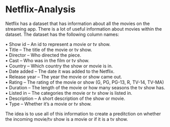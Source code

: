 # Netflix-Analysis

Netflix has a dataset that has information about all the movies on the streaming app. There is a lot of useful information about movies within the dataset. The dataset has the following column names: 

•	Show id – An id to represent a movie or tv show.<br/> 
•	Title – The title of the movie or tv show. <br/>
•	Director – Who directed the piece. <br/>
•	Cast – Who was in the film or tv show. <br/>
•	Country – Which country the show or movie is in.<br/> 
•	Date added – The date it was added to the Netflix. <br/>
•	Release year – The year the movie or show came out. <br/>
•	Rating – The rating of the movie or show (G, PG, PG-13, R, TV-14, TV-MA)<br/> 
•	Duration – The length of the movie or how many seasons the tv show has. <br/>
•	Listed in – The categories the movie or tv show is listed in. <br/>
•	Description – A short description of the show or movie. <br/>
•	Type – Whether it’s a movie or tv show. <br/>

The idea is to use all of this information to create a preditction on whether the incoming movie/tv show is a movie or if it is a tv show.
